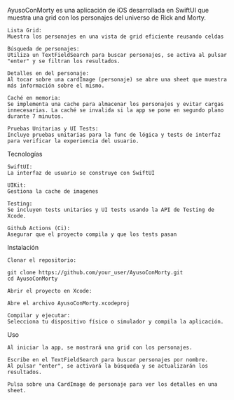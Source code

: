 AyusoConMorty es una aplicación de iOS desarrollada en SwiftUI que muestra una grid con los personajes del universo de Rick and Morty.

    Lista Grid:
    Muestra los personajes en una vista de grid eficiente reusando celdas

    Búsqueda de personajes:
    Utiliza un TextFieldSearch para buscar personajes, se activa al pulsar "enter" y se filtran los resultados.

    Detalles en del personaje:
    Al tocar sobre una cardImage (personaje) se abre una sheet que muestra más información sobre el mismo.

    Caché en memoria:
    Se implementa una cache para almacenar los personajes y evitar cargas innecesarias. La caché se invalida si la app se pone en segundo plano durante 7 minutos.

    Pruebas Unitarias y UI Tests:
    Incluye pruebas unitarias para la func de lógica y tests de interfaz para verificar la experiencia del usuario.

Tecnologías

    SwiftUI:
    La interfaz de usuario se construye con SwiftUI

    UIKit:
    Gestiona la cache de imagenes

    Testing:
    Se incluyen tests unitarios y UI tests usando la API de Testing de Xcode.

    Github Actions (Ci):
    Asegurar que el proyecto compila y que los tests pasan

Instalación

    Clonar el repositorio:

    git clone https://github.com/your_user/AyusoConMorty.git 
    cd AyusoConMorty

    Abrir el proyecto en Xcode:

    Abre el archivo AyusoConMorty.xcodeproj

    Compilar y ejecutar:
    Selecciona tu dispositivo físico o simulador y compila la aplicación.

Uso

    Al iniciar la app, se mostrará una grid con los personajes.

    Escribe en el TextFieldSearch para buscar personajes por nombre.
    Al pulsar "enter", se activará la búsqueda y se actualizarán los resultados.

    Pulsa sobre una CardImage de personaje para ver los detalles en una sheet.

